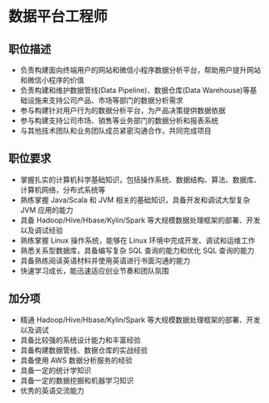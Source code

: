 # 数据平台工程师

## 职位描述

- 负责构建面向终端用户的网站和微信小程序数据分析平台，帮助用户提升网站和微信小程序的价值
- 负责构建和维护数据管线(Data Pipeline)、数据仓库(Data Warehouse)等基础设施来支持公司产品、市场等部门的数据分析需求
- 参与构建针对用户行为的数据分析平台，为产品决策提供数据依据
- 参与构建支持公司市场、销售等业务部门的数据分析和报表系统
- 与其他技术团队和业务团队成员紧密沟通合作，共同完成项目

## 职位要求

- 掌握扎实的计算机科学基础知识，包括操作系统、数据结构、算法、数据库、计算机网络，分布式系统等
- 熟练掌握 Java/Scala 和 JVM 相关的基础知识，具备开发和调试大型复杂 JVM 应用的能力
- 具备 Hadoop/Hive/Hbase/Kylin/Spark 等大规模数据处理框架的部署、开发以及调试经验
- 熟练掌握 Linux 操作系统，能够在 Linux 环境中完成开发、调试和运维工作
- 熟悉关系型数据库，具备编写复杂 SQL 查询的能力和优化 SQL 查询的能力
- 具备熟练阅读英语材料并使用英语进行书面沟通的能力
- 快速学习成长，能迅速适应创业节奏和团队氛围

## 加分项

- 精通 Hadoop/Hive/Hbase/Kylin/Spark 等大规模数据处理框架的部署、开发以及调试
- 具备比较强的系统设计能力和丰富经验
- 具备构建数据管线、数据仓库的实战经验
- 具备使用 AWS 数据分析服务的经验
- 具备一定的统计学知识
- 具备一定的数据挖掘和机器学习知识
- 优秀的英语交流能力
